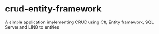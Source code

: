 # crud-entity-framework

A simple application implementing CRUD using C#, Entity framework, SQL Server and LINQ to entities

